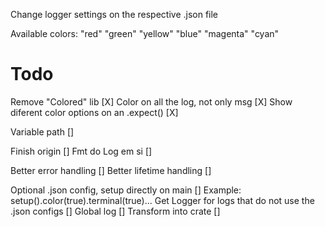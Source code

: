 Change logger settings on the respective .json file

Available colors:
"red"
"green"
"yellow"
"blue"
"magenta"
"cyan"

# Todo
Remove "Colored" lib [X]
Color on all the log, not only msg [X]
Show diferent color options on an .expect() [X]

Variable path []

Finish origin []
Fmt do Log em si []

Better error handling []
Better lifetime handling []

Optional .json config, setup directly on main [] 
Example: setup().color(true).terminal(true)...
Get Logger for logs that do not use the .json configs []
Global log []
Transform into crate []